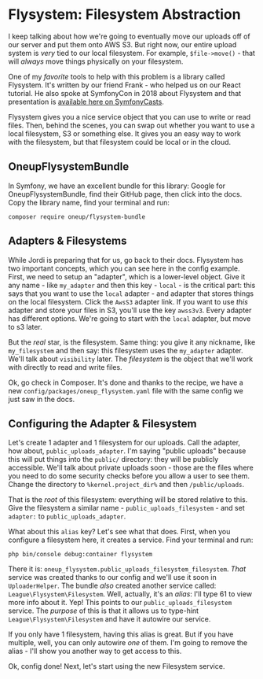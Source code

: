 # Flysystem: Filesystem Abstraction

I keep talking about how we're going to eventually move our uploads off of our
server and put them onto AWS S3. But right now, our entire upload system is *very*
tied to our local filesystem. For example, `$file->move()` - that will *always*
move things physically on your filesystem.

One of my *favorite* tools to help with this problem is a library called Flysystem.
It's written by our friend Frank - who helped us on our React tutorial. He also
spoke at SymfonyCon in 2018 about Flysystem and that presentation is
[available here on SymfonyCasts](https://symfonycasts.com/screencast/symfonycon2018/file-storage-modern-php-apps).

Flysystem gives you a nice service object that you can use to write or read files.
Then, behind the scenes, you can swap out whether you want to use a local filesystem,
S3 or something else. It gives you an easy way to work with the filesystem, but
that filesystem could be local or in the cloud.

## OneupFlysystemBundle

In Symfony, we have an excellent bundle for this library: Google for OneupFlysystemBundle,
find their GitHub page, then click into the docs. Copy the library name, find your
terminal and run:

```terminal
composer require oneup/flysystem-bundle
```

## Adapters & Filesystems

While Jordi is preparing that for us, go back to their docs. Flysystem has two
important concepts, which you can see here in the config example. First, we need
to setup an "adapter", which is a lower-level object. Give it any name - like
`my_adapter` and then this key - `local` - is the critical part: this says that
you want to use the `local` adapter - and adapter that stores things on the local
filesystem. Click the `AwsS3` adapter link. If you want to use *this* adapter and
store your files in S3, you'll use the key `awss3v3`. Every adapter has different
options. We're going to start with the `local` adapter, but move to s3 later.

But the *real* star, is the filesystem. Same thing: you give it any nickname,
like `my_filesystem` and then say: this filesystem uses the `my_adapter` adapter.
We'll talk about `visibility` later. The *filesystem* is the object that we'll
work with directly to read and write files.

Ok, go check in Composer. It's done and thanks to the recipe, we have a new
`config/packages/oneup_flysystem.yaml` file with the same config we just saw
in the docs.

## Configuring the Adapter & Filesystem

Let's create 1 adapter and 1 filesystem for our uploads. Call the adapter, how
about, `public_uploads_adapter`. I'm saying "public uploads" because this will
put things into the `public/` directory: they will be publicly accessible. We'll
talk about private uploads soon - those are the files where you need to do some
security checks before you allow a user to see them. Change the directory to
`%kernel.project_dir%` and then `/public/uploads`.

That is the *root* of this filesystem: everything will be stored relative to
this. Give the filesystem a similar name - `public_uploads_filesystem` - and set
`adapter:` to `public_uploads_adapter`.

What about this `alias` key? Let's see what that does. First, when you configure
a filesystem here, it creates a service. Find your terminal and run:

```terminal
php bin/console debug:container flysystem
```

There it is: `oneup_flysystem.public_uploads_filesystem_filesystem`. *That* service
was created thanks to our config and we'll use it soon in `UploaderHelper`. The
bundle *also* created another service called: `League\Flysystem\Filesystem`. Well,
actually, it's an *alias*: I'll type 61 to view more info about it. Yep! This
points to our `public_uploads_filesystem` service. The *purpose* of this is that
it allows us to type-hint `League\Flysystem\Filesystem` and have it autowire our
service.

If you only have 1 filesystem, having this alias is great. But if you have multiple,
well, you can only autowire *one* of them. I'm going to remove the alias - I'll
show you another way to get access to this.

Ok, config done! Next, let's start using the new Filesystem service.
